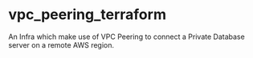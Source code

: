 # vpc_peering_terraform
An Infra which make use of VPC Peering to connect a Private Database server on a remote AWS region.
